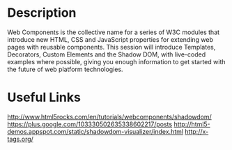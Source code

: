 Description
===========
Web Components is the collective name for a series of W3C modules that introduce new HTML, CSS and JavaScript properties for extending web pages with reusable components. This session will introduce Templates, Decorators, Custom Elements and the Shadow DOM, with live-coded examples where possible, giving you enough information to get started with the future of web platform technologies.

Useful Links
============
http://www.html5rocks.com/en/tutorials/webcomponents/shadowdom/
https://plus.google.com/103330502635338602217/posts
http://html5-demos.appspot.com/static/shadowdom-visualizer/index.html
http://x-tags.org/
